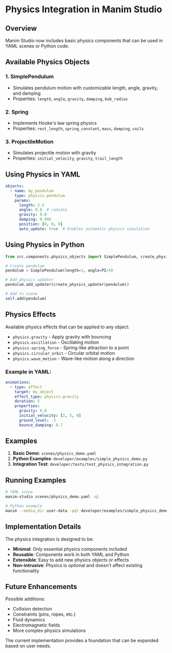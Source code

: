 # Physics Integration in Manim Studio

## Overview

Manim Studio now includes basic physics components that can be used in YAML scenes or Python code.

## Available Physics Objects

### 1. SimplePendulum
- Simulates pendulum motion with customizable length, angle, gravity, and damping
- Properties: `length`, `angle`, `gravity`, `damping`, `bob_radius`

### 2. Spring
- Implements Hooke's law spring physics
- Properties: `rest_length`, `spring_constant`, `mass`, `damping`, `coils`

### 3. ProjectileMotion
- Simulates projectile motion with gravity
- Properties: `initial_velocity`, `gravity`, `trail_length`

## Using Physics in YAML

```yaml
objects:
  - name: my_pendulum
    type: physics.pendulum
    params:
      length: 2.5
      angle: 0.8  # radians
      gravity: 9.8
      damping: 0.995
      position: [0, 0, 0]
      auto_update: true  # Enables automatic physics simulation
```

## Using Physics in Python

```python
from src.components.physics_objects import SimplePendulum, create_physics_updater

# Create pendulum
pendulum = SimplePendulum(length=2, angle=PI/4)

# Add physics updater
pendulum.add_updater(create_physics_updater(pendulum))

# Add to scene
self.add(pendulum)
```

## Physics Effects

Available physics effects that can be applied to any object:

- `physics.gravity` - Apply gravity with bouncing
- `physics.oscillation` - Oscillating motion
- `physics.spring_force` - Spring-like attraction to a point
- `physics.circular_orbit` - Circular orbital motion
- `physics.wave_motion` - Wave-like motion along a direction

### Example in YAML:

```yaml
animations:
  - type: effect
    target: my_object
    effect_type: physics.gravity
    duration: 5
    properties:
      gravity: 9.8
      initial_velocity: [2, 5, 0]
      ground_level: -3
      bounce_damping: 0.7
```

## Examples

1. **Basic Demo**: `scenes/physics_demo.yaml`
2. **Python Examples**: `developer/examples/simple_physics_demo.py`
3. **Integration Test**: `developer/tests/test_physics_integration.py`

## Running Examples

```bash
# YAML scene
manim-studio scenes/physics_demo.yaml -ql

# Python example
manim --media_dir user-data -pql developer/examples/simple_physics_demo.py PhysicsShowcase
```

## Implementation Details

The physics integration is designed to be:
- **Minimal**: Only essential physics components included
- **Reusable**: Components work in both YAML and Python
- **Extensible**: Easy to add new physics objects or effects
- **Non-intrusive**: Physics is optional and doesn't affect existing functionality

## Future Enhancements

Possible additions:
- Collision detection
- Constraints (pins, ropes, etc.)
- Fluid dynamics
- Electromagnetic fields
- More complex physics simulations

The current implementation provides a foundation that can be expanded based on user needs.